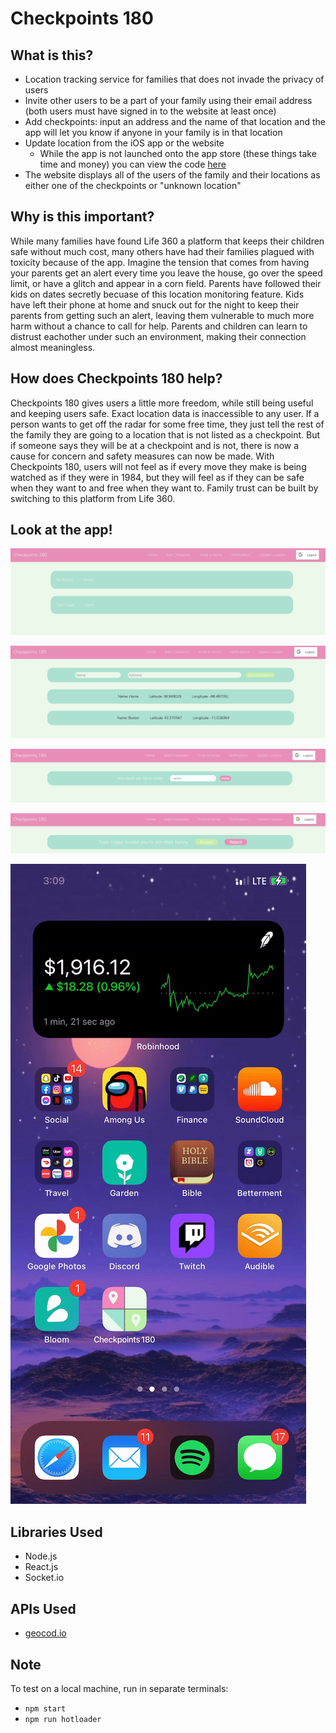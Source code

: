 # Checkpoints 180

## What is this?

- Location tracking service for families that does not invade the privacy of users
- Invite other users to be a part of your family using their email address (both users must have signed in to the website at least once)
- Add checkpoints: input an address and the name of that location and the app will let you know if anyone in your family is in that location
- Update location from the iOS app or the website
  - While the app is not launched onto the app store (these things take time and money) you can view the code [here](https://github.com/tylerhiggs/Checkpoints-180)
- The website displays all of the users of the family and their locations as either one of the checkpoints or "unknown location"

## Why is this important?

While many families have found Life 360 a platform that keeps their children safe without much cost, many others have had their families plagued with toxicity because of the app. Imagine the tension that comes from having your parents get an alert every time you leave the house, go over the speed limit, or have a glitch and appear in a corn field. Parents have followed their kids on dates secretly becuase of this location monitoring feature. Kids have left their phone at home and snuck out for the night to keep their parents from getting such an alert, leaving them vulnerable to much more harm without a chance to call for help. Parents and children can learn to distrust eachother under such an environment, making their connection almost meaningless. 

## How does Checkpoints 180 help?

Checkpoints 180 gives users a little more freedom, while still being useful and keeping users safe. Exact location data is inaccessible to any user. If a person wants to get off the radar for some free time, they just tell the rest of the family they are going to a location that is not listed as a checkpoint. But if someone says they will be at a checkpoint and is not, there is now a cause for concern and safety measures can now be made. With Checkpoints 180, users will not feel as if every move they make is being watched as if they were in 1984, but they will feel as if they can be safe when they want to and free when they want to. Family trust can be built by switching to this platform from Life 360.

## Look at the app!

![](feed.png)

![](add-checkpoint.png)

![](invite.png)

![](notifications.png)

![](checkpoints-app.gif)

## Libraries Used

- Node.js
- React.js
- Socket.io

## APIs Used

- [geocod.io](https://www.geocod.io/)


## Note

To test on a local machine, run in separate terminals:

- `npm start`
- `npm run hotloader`


